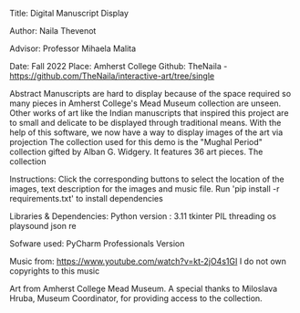 Title: Digital Manuscript Display

Author: Naila Thevenot

Advisor: Professor Mihaela Malita

Date: Fall 2022
Place: Amherst College
Github: TheNaila - https://github.com/TheNaila/interactive-art/tree/single

Abstract
Manuscripts are hard to display because of the space required so many pieces in Amherst College's Mead Museum collection are unseen. Other works of art like the Indian manuscripts that inspired this project are to small and delicate to be displayed through traditional means. With the help of this software, we now have a way to display images of the art via projection
The collection used for this demo is the "Mughal Period" collection gifted by Alban G. Widgery. It features 36 art pieces.
The collection

Instructions:
Click the corresponding buttons to select the location of the images, text description for the images and music file.
Run 'pip install -r requirements.txt' to install dependencies

Libraries & Dependencies:
Python version : 3.11
tkinter
PIL
threading
os
playsound
json
re

Sofware used:
PyCharm Professionals Version

Music from: https://www.youtube.com/watch?v=kt-2jO4s1GI
I do not own copyrights to this music

Art from Amherst College Mead Museum. A special thanks to Miloslava Hruba, Museum Coordinator, for providing access to the collection.

